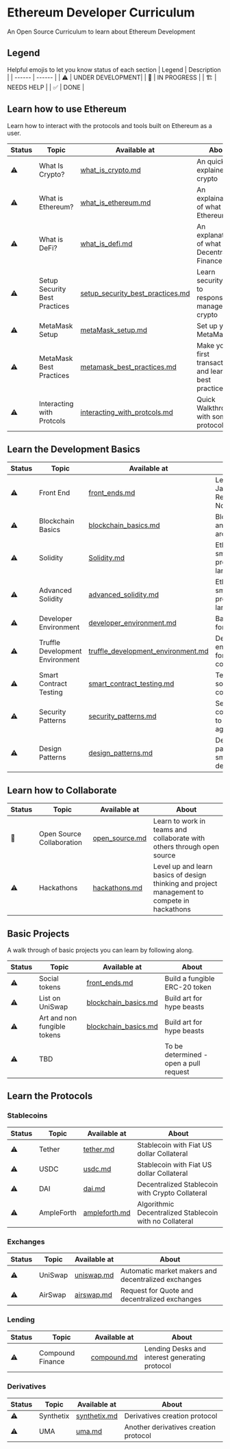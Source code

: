 # Ethereum Developer Curriculum
An Open Source Curriculum to learn about Ethereum Development

## Legend
Helpful emojis to let you know status of each section
| Legend | Description |
| ------ | ------ |
| ⚠️                     | UNDER DEVELOPMENT|
| 👷                    | IN PROGRESS      |
| 🏗️                   | NEEDS HELP       |
| ✅                    | DONE             |


## Learn how to use Ethereum
Learn how to interact with the protocols and tools built on Ethereum as a user.

| Status | Topic | Available at | About |
| ------ | ------ | ------ |------ |
|⚠️| What Is Crypto?                    | [what_is_crypto.md](what_is_crypto.md) |An quick explainer of crypto|
|⚠️| What is Ethereum?                  | [what_is_ethereum.md](what_is_ethereum.md) |An explaination of what is Ethereum|
|⚠️| What is DeFi?                      | [what_is_defi.md](what_is_defi.md]) |An explanation of what is Decentralized Finance|
|⚠️| Setup Security Best Practices      | [setup_security_best_practices.md](setup_security_best_practices.md) |Learn security tips to responsibly manage your crypto|
|⚠️| MetaMask Setup                     | [metaMask_setup.md](metaMask_setup.md) |Set up your MetaMask|
|⚠️| MetaMask Best Practices            | [metamask_best_practices.md](metamask_best_practices.md) |Make your first transaction and learn best practices|
|⚠️| Interacting with Protcols          | [interacting_with_protcols.md](interacting_with_protcols.md) |Quick Walkthrough with some protocols|

## Learn the Development Basics 
| Status | Topic | Available at | About |
| ------ | ------ | ------ |------ |
|⚠️| Front End             | [front_ends.md](front_ends.md) |Learn JavaScript, React, NodeJS|
|⚠️| Blockchain Basics     | [blockchain_basics.md](blockchain_basics.md) |Blockchain and Ethereum architecture|
|⚠️| Solidity              | [Solidity.md](Solidity.md) |Ethereum's smart contract programming language |
|⚠️| Advanced Solidity     | [advanced_solidity.md](advanced_solidity.md) |Ethereum's smart contract programming language |
|⚠️| Developer Environment | [developer_environment.md](developer_environment.md) |Basic tooling for developers|
|⚠️| Truffle Development Environment | [truffle_development_environment.md](truffle_development_environment.md) |Development environment for smart contracts|
|⚠️| Smart Contract Testing  | [smart_contract_testing.md](smart_contract_testing.md) |Testing solidity contracts|
|⚠️| Security Patterns | [security_patterns.md](security_patterns.md) |Security considerations to protect against hacks|
|⚠️| Design Patterns | [design_patterns.md](design_patterns.md) |Design patterns for smart contract development|

## Learn how to Collaborate
| Status | Topic | Available at | About |
| ------ | ------ | ------ |------ |
|👷| Open Source Collaboration | [open_source.md](design_patterns.md) | Learn to work in teams and collaborate with others through open source |
|⚠️| Hackathons  | [hackathons.md](hackathonss.md) | Level up and learn basics of design thinking and project management to compete in hackathons |

## Basic Projects 
A walk through of basic projects you can learn by following along.

| Status | Topic | Available at | About |
| ------ | ------ | ------ |------ |
|⚠️| Social tokens | [front_ends.md](front_ends.md) | Build a fungible ERC-20 token |
|⚠️| List on UniSwap | [blockchain_basics.md](blockchain_basics.md) | Build art for hype beasts |
|⚠️| Art and non fungible tokens | [blockchain_basics.md](blockchain_basics.md) | Build art for hype beasts |
|⚠️| TBD              | []() | To be determined - open a pull request |

## Learn the Protocols

### Stablecoins
| Status | Topic | Available at | About |
| ------ | ------ | ------ |------ |
|⚠️| Tether          | [tether.md](front_ends.md) | Stablecoin with Fiat US dollar Collateral |
|⚠️| USDC            | [usdc.md](front_ends.md) | Stablecoin with Fiat US dollar Collateral |
|⚠️| DAI             | [dai.md](front_ends.md) | Decentralized Stablecoin with Crypto Collateral |
|⚠️| AmpleForth      | [ampleforth.md](front_ends.md) | Algorithmic Decentralized Stablecoin with no Collateral |

### Exchanges

| Status | Topic | Available at | About |
| ------ | ------ | ------ |------ |
|⚠️| UniSwap | [uniswap.md](uniswap.md) | Automatic market makers and decentralized exchanges |
|⚠️| AirSwap | [airswap.md](airswap.md) | Request for Quote and decentralized exchanges |

### Lending
| Status | Topic | Available at | About |
| ------ | ------ | ------ |------ |
|⚠️| Compound Finance | [compound.md](blockchain_basics.md) | Lending Desks and interest generating protocol |

### Derivatives
| Status | Topic | Available at | About |
| ------ | ------ | ------ |------ |
|⚠️| Synthetix | [synthetix.md](synthetix.md) | Derivatives creation protocol |
|⚠️| UMA | [uma.md](uma.md) | Another derivatives creation protocol |


